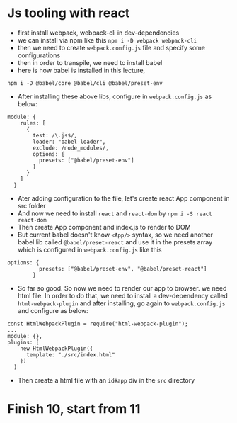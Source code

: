 # Js tooling with react

- first install webpack, webpack-cli in dev-dependencies
- we can install via npm like this `npm i -D webpack webpack-cli`
- then we need to create `webpack.config.js` file and specify some configurations
- then in order to transpile, we need to install babel
- here is how babel is installed in this lecture,

```
npm i -D @babel/core @babel/cli @babel/preset-env
```

- After installing these above libs, configure in `webpack.config.js` as below:

```
module: {
    rules: [
      {
        test: /\.js$/,
        loader: "babel-loader",
        exclude: /node_modules/,
        options: {
          presets: ["@babel/preset-env"]
        }
      }
    ]
  }
```

- Ater adding configuration to the file, let's create react App component in src folder
- And now we need to install `react` and `react-dom` by `npm i -S react react-dom`
- Then create App component and index.js to render to DOM
- But current babel doesn't know `<App/>` syntax, so we need another babel lib called `@babel/preset-react` and use it in the presets array which is configured in `webpack.config.js` like this

```
options: {
          presets: ["@babel/preset-env", "@babel/preset-react"]
        }
```

- So far so good. So now we need to render our app to browser. we need html file. In order to do that, we need to install a dev-dependency called `html-webpack-plugin` and after installing, go again to `webpack.config.js` and configure as below:

```
const HtmlWebpackPlugin = require("html-webpack-plugin");
...
module: {},
plugins: [
    new HtmlWebpackPlugin({
      template: "./src/index.html"
    })
  ]
```

- Then create a html file with an `id#app` div in the `src` directory

# Finish 10, start from 11
